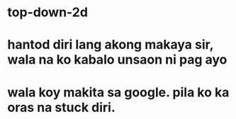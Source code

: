 # top-down-2d
# hantod diri lang akong makaya sir, wala na ko kabalo unsaon ni pag ayo
# wala koy makita sa google. pila ko ka oras na stuck diri. 